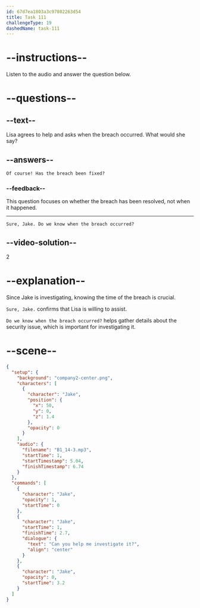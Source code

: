 ```yaml
---
id: 67d7ea1803a3c97802263d54
title: Task 111
challengeType: 19
dashedName: task-111
---
```


<!-- (audio) Jake: Can you help me investigate this? -->

<!-- SPEAKING -->

# --instructions--

Listen to the audio and answer the question below.

# --questions--

## --text--

Lisa agrees to help and asks when the breach occurred. What would she say?

## --answers--

`Of course! Has the breach been fixed?`

### --feedback--

This question focuses on whether the breach has been resolved, not when it happened.

---

`Sure, Jake. Do we know when the breach occurred?`

## --video-solution--

2

# --explanation--

Since Jake is investigating, knowing the time of the breach is crucial.

`Sure, Jake.` confirms that Lisa is willing to assist.

`Do we know when the breach occurred?` helps gather details about the security issue, which is important for investigating it.  

# --scene--

```json
{
  "setup": {
    "background": "company2-center.png",
    "characters": [
      {
        "character": "Jake",
        "position": {
          "x": 50,
          "y": 0,
          "z": 1.4
        },
        "opacity": 0
      }
    ],
    "audio": {
      "filename": "B1_14-3.mp3",
      "startTime": 1,
      "startTimestamp": 5.04,
      "finishTimestamp": 6.74
    }
  },
  "commands": [
    {
      "character": "Jake",
      "opacity": 1,
      "startTime": 0
    },
    {
      "character": "Jake",
      "startTime": 1,
      "finishTime": 2.7,
      "dialogue": {
        "text": "Can you help me investigate it?",
        "align": "center"
      }
    },
    {
      "character": "Jake",
      "opacity": 0,
      "startTime": 3.2
    }
  ]
}
```
